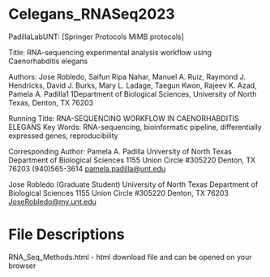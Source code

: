 # Celegans_RNASeq2023
PadillaLabUNT: [Springer Protocols MiMB protocols]

Title: RNA-sequencing experimental analysis workflow using Caenorhabditis elegans

Authors: Jose Robledo, Saifun Ripa Nahar, Manuel A. Ruiz, Raymond J. Hendricks, David J. Burks, Mary L. Ladage, Taegun Kwon, Rajeev K. Azad, Pamela A. Padilla1
1Department of Biological Sciences, University of North Texas, Denton, TX 76203

Running Title: RNA-SEQUENCING WORKFLOW IN CAENORHABDITIS ELEGANS
Key Words: RNA-sequencing, bioinformatic pipeline, differentially expressed genes, reproducibility

Corresponding Author:
Pamela A. Padilla
University of North Texas
Department of Biological Sciences
1155 Union Circle #305220
Denton, TX 76203
(940)565-3614
pamela.padilla@unt.edu

Jose Robledo (Graduate Student)
University of North Texas
Department of Biological Sciences
1155 Union Circle #305220
Denton, TX 76203
JoseRobledo@my.unt.edu



# File Descriptions
RNA_Seq_Methods.html - html download file and can be opened on your browser



















